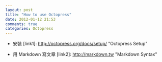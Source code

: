 ```yaml
---
layout: post
title: "How to use Octopress"
date: 2012-01-12 21:53
comments: true
categories: Octopress
---
```

* 安裝 
[link1]: http://octopress.org/docs/setup/ "Octopress Setup"

* 用 Markdown 寫文章
[link2]: http://markdown.tw "Markdown Syntax"


